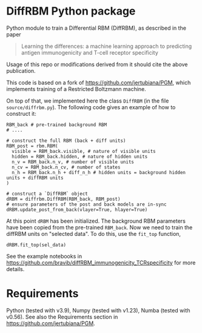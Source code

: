 # DiffRBM Python package

Python module to train a Differential RBM (DiffRBM), as described in the paper

> Learning the differences: a machine learning approach to predicting antigen immunogenicity and T-cell receptor specificity

Usage of this repo or modifications derived from it should cite the above publication.

This code is based on a fork of https://github.com/jertubiana/PGM, which implements training of a Restricted Boltzmann machine.

On top of that, we implemented here the class `DiffRBM` (in the file `source/diffrbm.py`). The following code gives an example of how to construct it:

```
RBM_back # pre-trained background RBM
# ....

# construct the full RBM (back + diff units)
RBM_post = rbm.RBM(
  visible = RBM_back.visible, # nature of visible units
  hidden = RBM_back.hidden, # nature of hidden units
  n_v = RBM_back.n_v, # number of visible units
  n_cv = RBM_back.n_cv, # number of states
  n_h = RBM_back.n_h + diff_n_h # hidden units = background hidden units + diffRBM units
)

# construct a `DiffRBM` object
dRBM = diffrbm.DiffRBM(RBM_back, RBM_post)
# ensure parameters of the post and back models are in-sync
dRBM.update_post_from_back(vlayer=True, hlayer=True)
```

At this point `dRBM` has been initialized. The background RBM parameters have been copied from the pre-trained `RBM_back`. Now we need to train the diffRBM units on "selected data". To do this, use the `fit_top` function,

```
dRBM.fit_top(sel_data)
```

See the example notebooks in https://github.com/bravib/diffRBM_immunogenicity_TCRspecificity for more details.

# Requirements

Python (tested with v3.9), Numpy (tested with v1.23), Numba (tested with v0.56). See also the Requirements section in https://github.com/jertubiana/PGM.